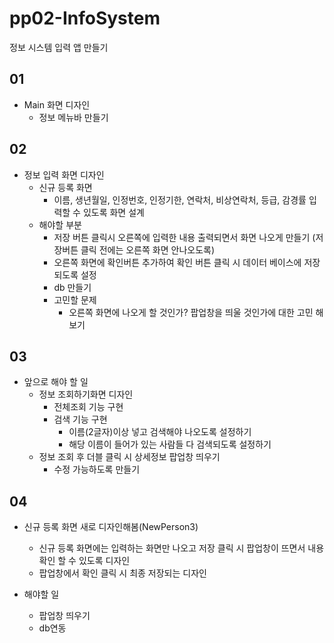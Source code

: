 # pp02-InfoSystem
정보 시스템 입력 앱 만들기

## 01
- Main 화면 디자인
  - 정보 메뉴바 만들기

## 02
- 정보 입력 화면 디자인
  - 신규 등록 화면
    - 이름, 생년월일, 인정번호, 인정기한, 연락처, 비상연락처, 등급, 감경률 입력할 수 있도록 화면 설계
  - 해야할 부분
    - 저장 버튼 클릭시 오른쪽에 입력한 내용 출력되면서 화면 나오게 만들기 (저장버튼 클릭 전에는 오른쪽 화면 안나오도록)
    - 오른쪽 화면에 확인버튼 추가하여 확인 버튼 클릭 시 데이터 베이스에 저장되도록 설정
    - db 만들기
    - 고민할 문제
      - 오른쪽 화면에 나오게 할 것인가? 팝업창을 띄울 것인가에 대한 고민 해보기

## 03
- 앞으로 해야 할 일
  - 정보 조회하기화면 디자인
    - 전체조회 기능 구현
    - 검색 기능 구현
      - 이름(2글자)이상 넣고 검색해야 나오도록 설정하기
      - 해당 이름이 들어가 있는 사람들 다 검색되도록 설정하기
  - 정보 조회 후 더블 클릭 시 상세정보 팝업창 띄우기
    -  수정 가능하도록 만들기

## 04
- 신규 등록 화면 새로 디자인해봄(NewPerson3)
  - 신규 등록 화면에는 입력하는 화면만 나오고 저장 클릭 시 팝업창이 뜨면서 내용 확인 할 수 있도록 디자인
  - 팝업창에서 확인 클릭 시 최종 저장되는 디자인
 
- 해야할 일
  - 팝업창 띄우기
  - db연동

